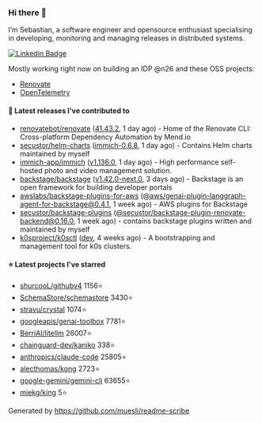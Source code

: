 ### Hi there 👋

I’m Sebastian, a software engineer and opensource enthusiast specialising in developing, monitoring and managing releases in distributed systems.    

[![Linkedin Badge](https://img.shields.io/badge/-LinkedIn-blue?style=flat&logo=Linkedin&logoColor=white&link=https://www.linkedin.com/in/sebastian-poxhofer/)](https://www.linkedin.com/in/sebastian-poxhofer/)

Mostly working right now on building an IDP @n26 and these OSS projects:
- [Renovate](https://github.com/renovatebot/renovate)
- [OpenTelemetry](https://github.com/open-telemetry)



#### 🚀 Latest releases I've contributed to

- [renovatebot/renovate](https://github.com/renovatebot/renovate) ([41.43.2](https://github.com/renovatebot/renovate/releases/tag/41.43.2), 1 day ago) - Home of the Renovate CLI: Cross-platform Dependency Automation by Mend.io
- [secustor/helm-charts](https://github.com/secustor/helm-charts) ([immich-0.6.8](https://github.com/secustor/helm-charts/releases/tag/immich-0.6.8), 1 day ago) - Contains Helm charts maintained by myself
- [immich-app/immich](https://github.com/immich-app/immich) ([v1.136.0](https://github.com/immich-app/immich/releases/tag/v1.136.0), 1 day ago) - High performance self-hosted photo and video management solution.
- [backstage/backstage](https://github.com/backstage/backstage) ([v1.42.0-next.0](https://github.com/backstage/backstage/releases/tag/v1.42.0-next.0), 3 days ago) - Backstage is an open framework for building developer portals
- [awslabs/backstage-plugins-for-aws](https://github.com/awslabs/backstage-plugins-for-aws) ([@aws/genai-plugin-langgraph-agent-for-backstage@0.4.1](https://github.com/awslabs/backstage-plugins-for-aws/releases/tag/%40aws/genai-plugin-langgraph-agent-for-backstage%400.4.1), 1 week ago) - AWS plugins for Backstage
- [secustor/backstage-plugins](https://github.com/secustor/backstage-plugins) ([@secustor/backstage-plugin-renovate-backend@0.16.0](https://github.com/secustor/backstage-plugins/releases/tag/%40secustor/backstage-plugin-renovate-backend%400.16.0), 1 week ago) - contains backstage plugins written and maintained by myself
- [k0sproject/k0sctl](https://github.com/k0sproject/k0sctl) ([dev](https://github.com/k0sproject/k0sctl/releases/tag/dev), 4 weeks ago) - A bootstrapping and management tool for k0s clusters.

#### ⭐ Latest projects I've starred

- [shurcooL/githubv4](https://github.com/shurcooL/githubv4) 1156⭐
- [SchemaStore/schemastore](https://github.com/SchemaStore/schemastore) 3430⭐
- [stravu/crystal](https://github.com/stravu/crystal) 1074⭐
- [googleapis/genai-toolbox](https://github.com/googleapis/genai-toolbox) 7781⭐
- [BerriAI/litellm](https://github.com/BerriAI/litellm) 26007⭐
- [chainguard-dev/kaniko](https://github.com/chainguard-dev/kaniko) 338⭐
- [anthropics/claude-code](https://github.com/anthropics/claude-code) 25805⭐
- [alecthomas/kong](https://github.com/alecthomas/kong) 2723⭐
- [google-gemini/gemini-cli](https://github.com/google-gemini/gemini-cli) 63655⭐
- [miekg/king](https://github.com/miekg/king) 5⭐



Generated by https://github.com/muesli/readme-scribe
